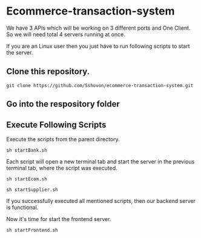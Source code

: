 # Ecommerce-transaction-system

We have 3 APIs which will be working on 3 different ports and One Client. So we will need total 4 servers running at once. 

If you are an Linux user then you just have to run following scripts to start the server.

## Clone this repository.

```
git clone https://github.com/Sshovon/ecommerce-transaction-system.git
```
## Go into the respository folder 

## Execute Following Scripts 
Execute the scripts from the parent directory.
```
sh startBank.sh
```
Each script will open a new terminal tab and start the server in the previous terminal tab, where the script was executed.

```
sh startEcom.sh
```

```
sh startSupplier.sh
```
If you successfully executed all mentioned scripts, then our backend server is functional.

Now it's time for start the frontend server.
```
sh startFrontend.sh
```
